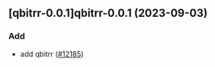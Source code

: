

## [qbitrr-0.0.1]qbitrr-0.0.1 (2023-09-03)

### Add

- add qbitrr ([#12185](https://github.com/truecharts/charts/issues/12185))
  
  